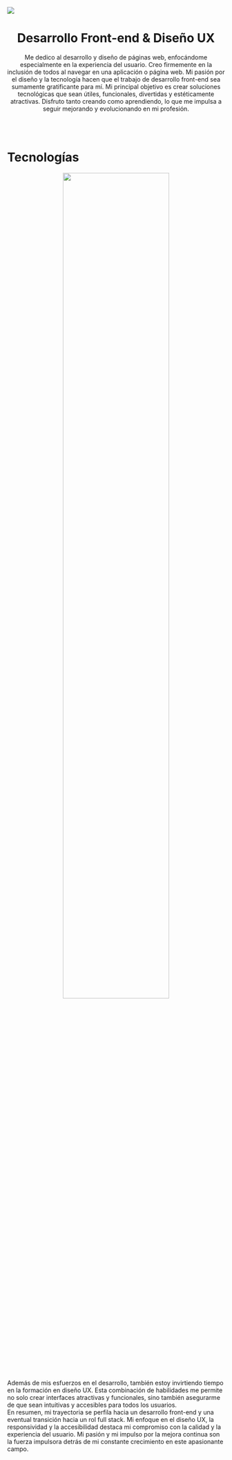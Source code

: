 
![](https://user-images.githubusercontent.com/108234679/258645008-cffd3acb-df68-40e1-9007-bdde26768982.png)

<h1 align="center" font-size=23px>Desarrollo Front-end & Diseño UX</h1>

<p align="center" weight="700">
Me dedico al desarrollo y diseño de páginas web, enfocándome especialmente en la experiencia del usuario. Creo firmemente en la inclusión de todos al navegar en una aplicación o página web. Mi pasión por el diseño y la tecnología hacen que el trabajo de desarrollo front-end sea sumamente gratificante para mí. Mi principal objetivo es crear soluciones tecnológicas que sean útiles, funcionales, divertidas y estéticamente atractivas. Disfruto tanto creando como aprendiendo, lo que me impulsa a seguir mejorando y evolucionando en mi profesión.
</p>
<br>
<br>

<h1 font-size=14px>Tecnologías</h1>
<p align="center">
  <img width="70%" height="auto" src="https://user-images.githubusercontent.com/108234679/259548115-e8472471-1e71-473c-93f6-0d9e6ad7d146.png">
</p>
<br>
<br>

Además de mis esfuerzos en el desarrollo, también estoy invirtiendo tiempo en la formación en diseño UX. Esta combinación de habilidades me permite no solo crear interfaces atractivas y funcionales, sino también asegurarme de que sean intuitivas y accesibles para todos los usuarios.
<br>
En resumen, mi trayectoria se perfila hacia un desarrollo front-end y una eventual transición hacia un rol full stack. Mi enfoque en el diseño UX, la responsividad y la accesibilidad destaca mi compromiso con la calidad y la experiencia del usuario. Mi pasión y mi impulso por la mejora continua son la fuerza impulsora detrás de mi constante crecimiento en este apasionante campo.
<br>
